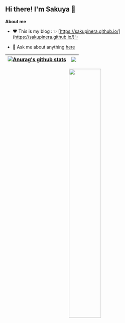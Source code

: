 ## Hi there! I'm Sakuya 👋

**About me**

- ❤️ This is my blog : ✨ [https://sakupinera.github.io/](https://sakupinera.github.io/)✨ 

- 💬 Ask me about anything [here](https://github.com/sakupinera/sakupinera/issues)

| <a href="https://github.com/sakupinera/github-readme-stats"><img align="center" src="https://github-readme-stats.vercel.app/api?username=sakupinera&show_icons=true&include_all_commits=true&theme=buefy&hide_border=true" alt="Anurag's github stats" /></a> | <a href="https://github.com/sakupinera/github-readme-stats"><img align="center" src="https://github-readme-stats.vercel.app/api/top-langs/?username=sakupinera&layout=compact&theme=buefy&hide_border=true" /></a> |
| ------------- | ------------- |
<p align = "center">
  <img align = "center" src = "https://github-readme-streak-stats.herokuapp.com/?user=wangscaler&theme=buefy" width="45%">
</p>

<!--
**Sakupinera/Sakupinera** is a ✨ _special_ ✨ repository because its `README.md` (this file) appears on your GitHub profile.

Here are some ideas to get you started:

- 🔭 I’m currently working on ...
- 🌱 I’m currently learning ...
- 👯 I’m looking to collaborate on ...
- 🤔 I’m looking for help with ...
- 💬 Ask me about ...
- 📫 How to reach me: ...
- 😄 Pronouns: ...
- ⚡ Fun fact: ...

--!>
